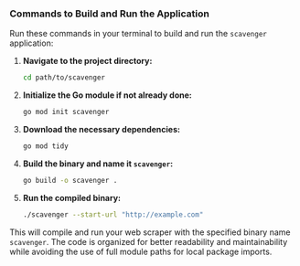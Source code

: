 
### Commands to Build and Run the Application
Run these commands in your terminal to build and run the `scavenger` application:

1. **Navigate to the project directory:**
    ```sh
    cd path/to/scavenger
    ```

2. **Initialize the Go module if not already done:**
    ```sh
    go mod init scavenger
    ```

3. **Download the necessary dependencies:**
    ```sh
    go mod tidy
    ```

4. **Build the binary and name it `scavenger`:**
    ```sh
    go build -o scavenger .
    ```

5. **Run the compiled binary:**
    ```sh
    ./scavenger --start-url "http://example.com"
    ```

This will compile and run your web scraper with the specified binary name `scavenger`. The code is organized for better readability and maintainability while avoiding the use of full module paths for local package imports.